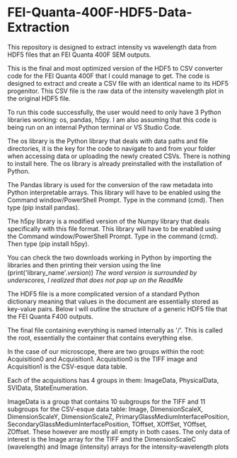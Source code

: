 # FEI-Quanta-400F-HDF5-Data-Extraction
This repository is designed to extract intensity vs wavelength data from HDF5 files that an FEI Quanta 400F SEM outputs.

This is the final and most optimized version of the HDF5 to CSV converter code for the FEI Quanta 400F that I could manage to get. The code is designed to extract and create a CSV file with an identical name to its HDF5 progenitor. This CSV file is the raw data of the intensity wavelength plot in the original HDF5 file.

To run this code successfully, the user would need to only have 3 Python libraries working: os, pandas, h5py. I am also assuming that this code is being run on an internal Python terminal or VS Studio Code.

The os library is the Python library that deals with data paths and file directories, it is the key for the code to navigate to and from your folder when accessing data or uploading the newly created CSVs. There is nothing to install here. The os library is already preinstalled with the installation of Python.

The Pandas library is used for the conversion of the raw metadata into Python interpretable arrays. This library will have to be enabled using the Command window/PowerShell Prompt. Type in the command (cmd). Then type (pip install pandas).

The h5py library is a modified version of the Numpy library that deals specifically with this file format. This library will have to be enabled using the Command window/PowerShell Prompt. Type in the command (cmd). Then type (pip install h5py).

You can check the two downloads working in Python by importing the libraries and then printing their version using the line (print('library_name'._version_)) 
*The word version is surrounded by underscores, I realized that does not pop up on the ReadMe*

The HDF5 file is a more complicated version of a standard Python dictionary meaning that values in the document are essentially stored as key-value pairs. Below I will outline the structure of a generic HDF5 file that the FEI Quanta F400 outputs.

The final file containing everything is named internally as '/'. This is called the root, essentially the container that contains everything else.

In the case of our microscope, there are two groups within the root: Acquisition0 and Acquisition1. Acquisition0 is the TIFF image and Acquisition1 is the CSV-esque data table.

Each of the acquisitions has 4 groups in them: ImageData, PhysicalData, SVIData, StateEnumeration.

ImageData is a group that contains 10 subgroups for the TIFF and 11 subgroups for the CSV-esque data table: Image, DimensionScaleX, DimensionScaleY, DimensionScaleZ, PrimaryGlassMediumInterfacePosition, SecondaryGlassMediumInterfacePosition, TOffset, XOffSet,
YOffset, ZOffset. These however are mostly all empty in both cases. The only data of interest is the Image array for the TIFF and the DimensionScaleC (wavelength) and Image (intensity) arrays for the intensity-wavelength plots
